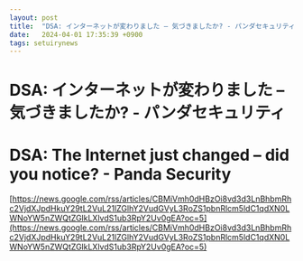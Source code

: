 ```yaml
---
layout: post
title:  "DSA: インターネットが変わりました – 気づきましたか? - パンダセキュリティ"
date:   2024-04-01 17:35:39 +0900
tags: setuirynews 
---
```


# DSA: インターネットが変わりました – 気づきましたか? - パンダセキュリティ



# DSA: The Internet just changed – did you notice? - Panda Security

[https://news.google.com/rss/articles/CBMiVmh0dHBzOi8vd3d3LnBhbmRhc2VjdXJpdHkuY29tL2VuL21lZGlhY2VudGVyL3RoZS1pbnRlcm5ldC1qdXN0LWNoYW5nZWQtZGlkLXlvdS1ub3RpY2Uv0gEA?oc=5](https://news.google.com/rss/articles/CBMiVmh0dHBzOi8vd3d3LnBhbmRhc2VjdXJpdHkuY29tL2VuL21lZGlhY2VudGVyL3RoZS1pbnRlcm5ldC1qdXN0LWNoYW5nZWQtZGlkLXlvdS1ub3RpY2Uv0gEA?oc=5)

